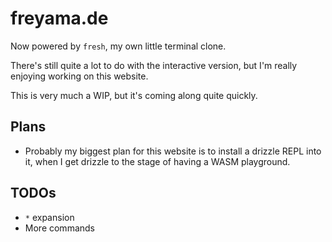 # freyama.de
Now powered by `fresh`, my own little terminal clone.

There's still quite a lot to do with the interactive version, but I'm really enjoying working on this website.

This is very much a WIP, but it's coming along quite quickly.

## Plans
- Probably my biggest plan for this website is to install a drizzle REPL into it, when I get drizzle to the stage of having a WASM playground.

## TODOs
- `*` expansion
- More commands
